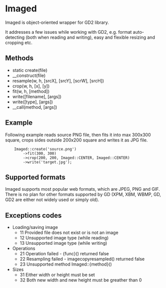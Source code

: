 # Imaged

Imaged is object-oriented wrapper for GD2 library.

It addresses a few issues while working with GD2, e.g. format auto-detecting
(both when reading and writing), easy and flexible resizing and cropping etc.

## Methods

* static create(file)
* __construct(file)
* resample(w, h, [srcX], [srcY], [scrW], [srcH])
* crop(w, h, [x], [y])
* fit(w, h, [method])
* write([filename], [args])
* write([type], [args])
* __call(method, [args])

## Example

Following example reads source PNG file, then fits it into max 300x300 square, crops sides outside 200x200 square and writes it as JPG file. 

        Imaged::create('source.png')
			->fit(300, 300)
            ->crop(200, 200, Imaged::CENTER, Imaged::CENTER)
            ->write('target.jpg');

## Supported formats

Imaged supports most popular web formats, which are JPEG, PNG and GIF. There is no plan for other formats supported by GD (XPM, XBM, WBMP, GD, GD2 are either not widely used or simply old).

## Exceptions codes

- Loading/saving image
  - 11 Provided file does not exist or is not an image
  - 12 Unsupported image type (while reading)
  - 13 Unsupported image type (while writing)
- Operations
  - 21 Operation failed - {func}() returned false
  - 22 Resampling failed - imagecopyresampled() returned false
  - 23 Unsupported method Imaged::{method}()
- Sizes
  - 31 Either width or height must be set
  - 32 Both new width and new height must be greather than 0

